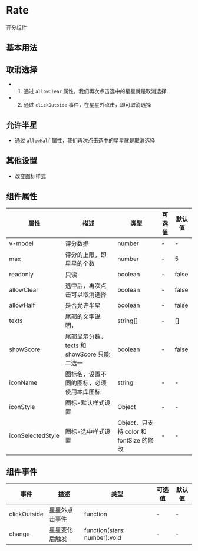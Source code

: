 # Rate

评分组件

## 基本用法

<Rate />

## 取消选择

- 1. 通过 `allowClear` 属性，我们再次点击选中的星星就是取消选择
- 2. 通过 `clickOutside` 事件，在星星外点击，即可取消选择

<RateClear />

## 允许半星

- 通过 `allowHalf` 属性，我们再次点击选中的星星就是取消选择

<RateHalf />

## 其他设置

- 改变图标样式

<RateOther />

## 组件属性

| 属性              | 描述                                        | 类型                                    | 可选值 | 默认值 |
| ----------------- | ------------------------------------------- | --------------------------------------- | ------ | ------ |
| v-model           | 评分数据                                    | number                                  | -      | -      |
| max               | 评分的上限，即星星的个数                    | number                                  | -      | 5      |
| readonly          | 只读                                        | boolean                                 | -      | false  |
| allowClear        | 选中后，再次点击可以取消选择                | boolean                                 | -      | false  |
| allowHalf         | 是否允许半星                                | boolean                                 | -      | false  |
| texts             | 尾部的文字说明，                            | string[]                                | -      | []     |
| showScore         | 尾部显示分数，texts 和 showScore 只能二选一 | boolean                                 | -      | false  |
| iconName          | 图标名，设置不同的图标，必须使用本库图标    | string                                  | -      | -      |
| iconStyle         | 图标-默认样式设置                           | Object                                  | -      | -      |
| iconSelectedStyle | 图标-选中样式设置                           | Object，只支持 color 和 fontSize 的修改 | -      | -      |

## 组件事件

| 事件         | 描述           | 类型                         | 可选值 | 默认值 |
| ------------ | -------------- | ---------------------------- | ------ | ------ |
| clickOutside | 星星外点击事件 | function                     | -      | -      |
| change       | 星星变化后触发 | function(stars: number):void | -      | -      |

